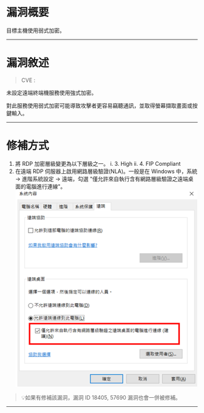 # 漏洞概要

目標主機使用弱式加密。


---

# 漏洞敘述

> CVE : 

未設定遠端終端機服務使用強式加密。

對此服務使用弱式加密可能導致攻擊者更容易竊聽通訊，並取得螢幕擷取畫面或按鍵輸入。


---

# 修補方式

1. 將 RDP 加密層級變更為以下層級之一。
        i. 3. High
        ii. 4. FIP Compliant
2. 在遠端 RDP 伺服器上啟用網路層級驗證(NLA)。一般是在 Windows 中，系統 -> 進階系統設定 -> 遠端，勾選 "僅允許來自執行含有網路層級驗證之遠端桌面的電腦進行連線"。
![052cd4e0e129a372f36bdb66930a7a61.png](images/052cd4e0e129a372f36bdb66930a7a61.png)

> 💡如果有修補該漏洞，漏洞 ID 18405, 57690 漏洞也會一併被修補。


---
